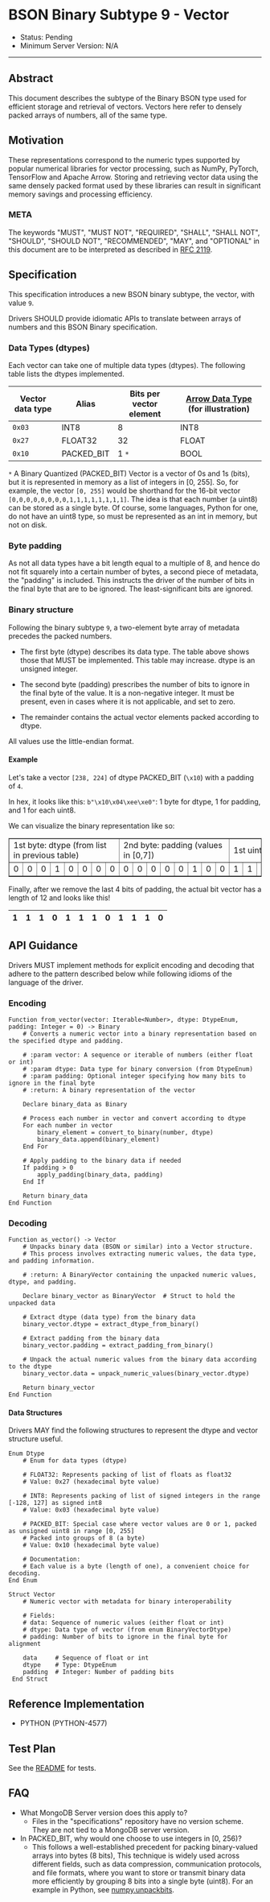 # BSON Binary Subtype 9 - Vector

- Status: Pending
- Minimum Server Version: N/A

______________________________________________________________________

## Abstract

This document describes the subtype of the Binary BSON type used for efficient storage and retrieval of vectors. Vectors
here refer to densely packed arrays of numbers, all of the same type.

## Motivation

These representations correspond to the numeric types supported by popular numerical libraries for vector processing,
such as NumPy, PyTorch, TensorFlow and Apache Arrow. Storing and retrieving vector data using the same densely packed
format used by these libraries can result in significant memory savings and processing efficiency.

### META

The keywords "MUST", "MUST NOT", "REQUIRED", "SHALL", "SHALL NOT", "SHOULD", "SHOULD NOT", "RECOMMENDED", "MAY", and
"OPTIONAL" in this document are to be interpreted as described in [RFC 2119](https://www.ietf.org/rfc/rfc2119.txt).

## Specification

This specification introduces a new BSON binary subtype, the vector, with value `9`.

Drivers SHOULD provide idiomatic APIs to translate between arrays of numbers and this BSON Binary specification.

### Data Types (dtypes)

Each vector can take one of multiple data types (dtypes). The following table lists the dtypes implemented.

| Vector data type | Alias      | Bits per vector element | [Arrow Data Type](https://arrow.apache.org/docs/cpp/api/datatype.html) (for illustration) |
| ---------------- | ---------- | ----------------------- | ----------------------------------------------------------------------------------------- |
| `0x03`           | INT8       | 8                       | INT8                                                                                      |
| `0x27`           | FLOAT32    | 32                      | FLOAT                                                                                     |
| `0x10`           | PACKED_BIT | 1     `*`               | BOOL                                                                                      |

`*` A Binary Quantized (PACKED_BIT) Vector is a vector of 0s and 1s (bits), but it is represented in memory as a list of
integers in \[0, 255\]. So, for example, the vector `[0, 255]` would be shorthand for the 16-bit vector
`[0,0,0,0,0,0,0,0,1,1,1,1,1,1,1,1]`. The idea is that each number (a uint8) can be stored as a single byte. Of course,
some languages, Python for one, do not have an uint8 type, so must be represented as an int in memory, but not on disk.

### Byte padding

As not all data types have a bit length equal to a multiple of 8, and hence do not fit squarely into a certain number of
bytes, a second piece of metadata, the "padding" is included. This instructs the driver of the number of bits in the
final byte that are to be ignored. The least-significant bits are ignored.

### Binary structure

Following the binary subtype `9`, a two-element byte array of metadata precedes the packed numbers.

- The first byte (dtype) describes its data type. The table above shows those that MUST be implemented. This table may
  increase. dtype is an unsigned integer.

- The second byte (padding) prescribes the number of bits to ignore in the final byte of the value. It is a non-negative
  integer. It must be present, even in cases where it is not applicable, and set to zero.

- The remainder contains the actual vector elements packed according to dtype.

All values use the little-endian format.

#### Example

Let's take a vector `[238, 224]` of dtype PACKED_BIT (`\x10`) with a padding of `4`.

In hex, it looks like this: `b"\x10\x04\xee\xe0"`: 1 byte for dtype, 1 for padding, and 1 for each uint8.

We can visualize the binary representation like so:

<table border="1" cellspacing="0" cellpadding="5">
  <tr>
    <td colspan="8">1st byte: dtype (from list in previous table) </td>
    <td colspan="8">2nd byte: padding (values in [0,7])</td>
    <td colspan="8">1st uint8: 238</td>
    <td colspan="8">2nd uint8: 224</td>
  </tr>
  <tr>
    <td>0</td>
    <td>0</td>
    <td>0</td>
    <td>1</td>
    <td>0</td>
    <td>0</td>
    <td>0</td>
    <td>0</td>
    <td>0</td>
    <td>0</td>
    <td>0</td>
    <td>0</td>
    <td>0</td>
    <td>1</td>
    <td>0</td>
    <td>0</td>
    <td>1</td>
    <td>1</td>
    <td>1</td>
    <td>0</td>
    <td>1</td>
    <td>1</td>
    <td>1</td>
    <td>0</td>
    <td>1</td>
    <td>1</td>
    <td>1</td>
    <td>0</td>
    <td>0</td>
    <td>0</td>
    <td>0</td>
    <td>0</td>
  </tr>
</table>

Finally, after we remove the last 4 bits of padding, the actual bit vector has a length of 12 and looks like this!

| 1   | 1   | 1   | 0   | 1   | 1   | 1   | 0   | 1   | 1   | 1   | 0   |
| --- | --- | --- | --- | --- | --- | --- | --- | --- | --- | --- | --- |

## API Guidance

Drivers MUST implement methods for explicit encoding and decoding that adhere to the pattern described below while
following idioms of the language of the driver.

### Encoding

```
Function from_vector(vector: Iterable<Number>, dtype: DtypeEnum, padding: Integer = 0) -> Binary
    # Converts a numeric vector into a binary representation based on the specified dtype and padding.

    # :param vector: A sequence or iterable of numbers (either float or int)
    # :param dtype: Data type for binary conversion (from DtypeEnum)
    # :param padding: Optional integer specifying how many bits to ignore in the final byte
    # :return: A binary representation of the vector

    Declare binary_data as Binary
    
    # Process each number in vector and convert according to dtype
    For each number in vector
        binary_element = convert_to_binary(number, dtype)
        binary_data.append(binary_element)
    End For
    
    # Apply padding to the binary data if needed
    If padding > 0
        apply_padding(binary_data, padding)
    End If
    
    Return binary_data
End Function
```

### Decoding

```
Function as_vector() -> Vector
    # Unpacks binary data (BSON or similar) into a Vector structure.
    # This process involves extracting numeric values, the data type, and padding information.

    # :return: A BinaryVector containing the unpacked numeric values, dtype, and padding.

    Declare binary_vector as BinaryVector  # Struct to hold the unpacked data

    # Extract dtype (data type) from the binary data
    binary_vector.dtype = extract_dtype_from_binary()

    # Extract padding from the binary data
    binary_vector.padding = extract_padding_from_binary()

    # Unpack the actual numeric values from the binary data according to the dtype
    binary_vector.data = unpack_numeric_values(binary_vector.dtype)

    Return binary_vector
End Function
```

#### Data Structures

Drivers MAY find the following structures to represent the dtype and vector structure useful.

```
Enum Dtype
    # Enum for data types (dtype)

    # FLOAT32: Represents packing of list of floats as float32
    # Value: 0x27 (hexadecimal byte value)

    # INT8: Represents packing of list of signed integers in the range [-128, 127] as signed int8
    # Value: 0x03 (hexadecimal byte value)

    # PACKED_BIT: Special case where vector values are 0 or 1, packed as unsigned uint8 in range [0, 255]
    # Packed into groups of 8 (a byte)
    # Value: 0x10 (hexadecimal byte value)
    
    # Documentation:
    # Each value is a byte (length of one), a convenient choice for decoding.
End Enum

Struct Vector
    # Numeric vector with metadata for binary interoperability

    # Fields:
    # data: Sequence of numeric values (either float or int)
    # dtype: Data type of vector (from enum BinaryVectorDtype)
    # padding: Number of bits to ignore in the final byte for alignment

    data     # Sequence of float or int
    dtype    # Type: DtypeEnum
    padding  # Integer: Number of padding bits
 End Struct
```

## Reference Implementation

- PYTHON (PYTHON-4577)

## Test Plan

See the [README](tests/README.md) for tests.

## FAQ

- What MongoDB Server version does this apply to?
  - Files in the "specifications" repository have no version scheme. They are not tied to a MongoDB server version.
- In PACKED_BIT, why would one choose to use integers in \[0, 256)?
  - This follows a well-established precedent for packing binary-valued arrays into bytes (8 bits), This technique is
    widely used across different fields, such as data compression, communication protocols, and file formats, where you
    want to store or transmit binary data more efficiently by grouping 8 bits into a single byte (uint8). For an example
    in Python, see
    [numpy.unpackbits](https://numpy.org/doc/2.0/reference/generated/numpy.unpackbits.html#numpy.unpackbits).
